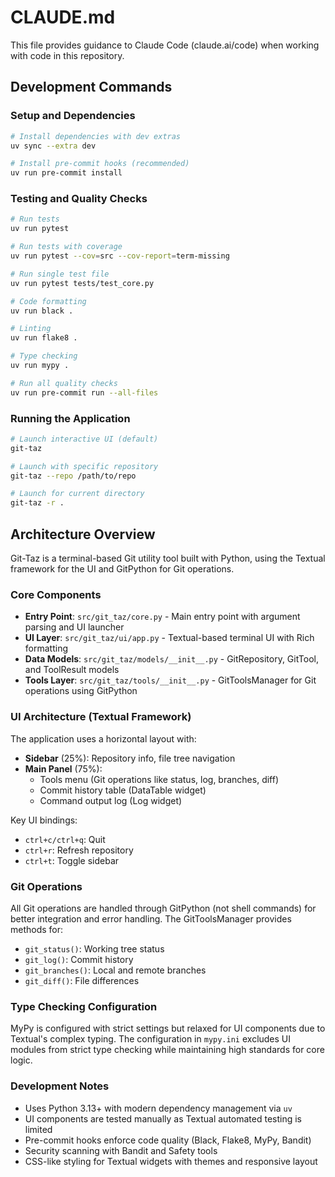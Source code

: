 # CLAUDE.md

This file provides guidance to Claude Code (claude.ai/code) when working with code in this repository.

## Development Commands

### Setup and Dependencies
```bash
# Install dependencies with dev extras
uv sync --extra dev

# Install pre-commit hooks (recommended)
uv run pre-commit install
```

### Testing and Quality Checks
```bash
# Run tests
uv run pytest

# Run tests with coverage
uv run pytest --cov=src --cov-report=term-missing

# Run single test file
uv run pytest tests/test_core.py

# Code formatting
uv run black .

# Linting
uv run flake8 .

# Type checking
uv run mypy .

# Run all quality checks
uv run pre-commit run --all-files
```

### Running the Application
```bash
# Launch interactive UI (default)
git-taz

# Launch with specific repository
git-taz --repo /path/to/repo

# Launch for current directory
git-taz -r .
```

## Architecture Overview

Git-Taz is a terminal-based Git utility tool built with Python, using the Textual framework for the UI and GitPython for Git operations.

### Core Components

- **Entry Point**: `src/git_taz/core.py` - Main entry point with argument parsing and UI launcher
- **UI Layer**: `src/git_taz/ui/app.py` - Textual-based terminal UI with Rich formatting
- **Data Models**: `src/git_taz/models/__init__.py` - GitRepository, GitTool, and ToolResult models
- **Tools Layer**: `src/git_taz/tools/__init__.py` - GitToolsManager for Git operations using GitPython

### UI Architecture (Textual Framework)

The application uses a horizontal layout with:
- **Sidebar** (25%): Repository info, file tree navigation
- **Main Panel** (75%): 
  - Tools menu (Git operations like status, log, branches, diff)
  - Commit history table (DataTable widget)
  - Command output log (Log widget)

Key UI bindings:
- `ctrl+c/ctrl+q`: Quit
- `ctrl+r`: Refresh repository
- `ctrl+t`: Toggle sidebar

### Git Operations

All Git operations are handled through GitPython (not shell commands) for better integration and error handling. The GitToolsManager provides methods for:
- `git_status()`: Working tree status
- `git_log()`: Commit history 
- `git_branches()`: Local and remote branches
- `git_diff()`: File differences

### Type Checking Configuration

MyPy is configured with strict settings but relaxed for UI components due to Textual's complex typing. The configuration in `mypy.ini` excludes UI modules from strict type checking while maintaining high standards for core logic.

### Development Notes

- Uses Python 3.13+ with modern dependency management via `uv`
- UI components are tested manually as Textual automated testing is limited
- Pre-commit hooks enforce code quality (Black, Flake8, MyPy, Bandit)
- Security scanning with Bandit and Safety tools
- CSS-like styling for Textual widgets with themes and responsive layout